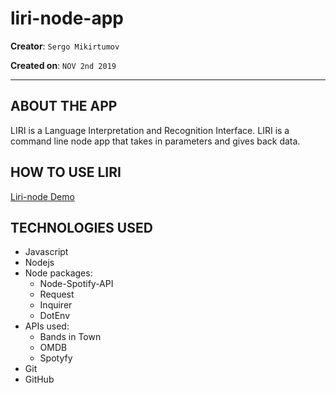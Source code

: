 # liri-node-app

**Creator**: `Sergo Mikirtumov`

**Created on**: `NOV 2nd 2019`

- - -

## ABOUT THE APP
LIRI is a Language Interpretation and Recognition Interface. LIRI is a command line node app that takes in parameters and gives back data.

## HOW TO USE LIRI

[Liri-node Demo](https://drive.google.com/open?id=1M41X1NJlyNhAmhsNUfqCUoXiWDMWRtpQ)

## TECHNOLOGIES USED
* Javascript
* Nodejs
* Node packages:
    * Node-Spotify-API
    * Request
    * Inquirer
    * DotEnv
* APIs used:
    * Bands in Town
    * OMDB
    * Spotyfy
* Git
* GitHub